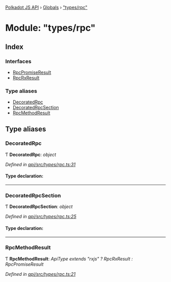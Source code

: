 [Polkadot JS API](../README.md) › [Globals](../globals.md) › ["types/rpc"](_types_rpc_.md)

# Module: "types/rpc"

## Index

### Interfaces

* [RpcPromiseResult](../interfaces/_types_rpc_.rpcpromiseresult.md)
* [RpcRxResult](../interfaces/_types_rpc_.rpcrxresult.md)

### Type aliases

* [DecoratedRpc](_types_rpc_.md#decoratedrpc)
* [DecoratedRpcSection](_types_rpc_.md#decoratedrpcsection)
* [RpcMethodResult](_types_rpc_.md#rpcmethodresult)

## Type aliases

###  DecoratedRpc

Ƭ **DecoratedRpc**: *object*

*Defined in [api/src/types/rpc.ts:31](https://github.com/polkadot-js/api/blob/c9dcd51ba6/packages/api/src/types/rpc.ts#L31)*

#### Type declaration:

___

###  DecoratedRpcSection

Ƭ **DecoratedRpcSection**: *object*

*Defined in [api/src/types/rpc.ts:25](https://github.com/polkadot-js/api/blob/c9dcd51ba6/packages/api/src/types/rpc.ts#L25)*

#### Type declaration:

___

###  RpcMethodResult

Ƭ **RpcMethodResult**: *ApiType extends "rxjs" ? RpcRxResult<F> : RpcPromiseResult<F>*

*Defined in [api/src/types/rpc.ts:21](https://github.com/polkadot-js/api/blob/c9dcd51ba6/packages/api/src/types/rpc.ts#L21)*
